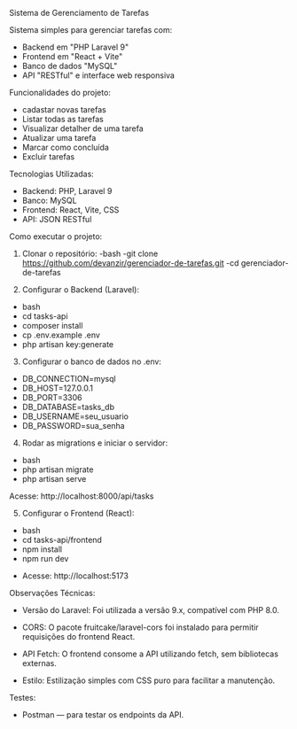 
Sistema de Gerenciamento de Tarefas

Sistema simples para gerenciar tarefas com:

- Backend em "PHP Laravel 9"
- Frontend em "React + Vite"
- Banco de dados "MySQL"
- API "RESTful" e interface web responsiva

Funcionalidades do projeto:

- cadastar novas tarefas 
- Listar todas as tarefas
- Visualizar detalher de uma tarefa 
- Atualizar uma tarefa 
- Marcar como concluída 
- Excluir tarefas 

Tecnologias Utilizadas:

- Backend: PHP, Laravel 9
- Banco: MySQL
- Frontend: React, Vite, CSS
- API: JSON RESTful

Como executar o projeto:

1. Clonar o repositório:
-bash
-git clone https://github.com/devanzir/gerenciador-de-tarefas.git
-cd gerenciador-de-tarefas

2. Configurar o Backend (Laravel):
- bash
- cd tasks-api
- composer install
- cp .env.example .env
- php artisan key:generate

3. Configurar o banco de dados no .env:

- DB_CONNECTION=mysql
- DB_HOST=127.0.0.1
- DB_PORT=3306
- DB_DATABASE=tasks_db
- DB_USERNAME=seu_usuario
- DB_PASSWORD=sua_senha

4. Rodar as migrations e iniciar o servidor:
- bash
- php artisan migrate
- php artisan serve

Acesse: http://localhost:8000/api/tasks

5. Configurar o Frontend (React):
- bash
- cd tasks-api/frontend
- npm install
- npm run dev

 * Acesse: http://localhost:5173

Observações Técnicas:

* Versão do Laravel: Foi utilizada a versão 9.x, compatível com PHP 8.0.

* CORS: O pacote fruitcake/laravel-cors foi instalado para permitir requisições do frontend React.

* API Fetch: O frontend consome a API utilizando fetch, sem bibliotecas externas.

* Estilo: Estilização simples com CSS puro para facilitar a manutenção.

Testes:

* Postman — para testar os endpoints da API.
